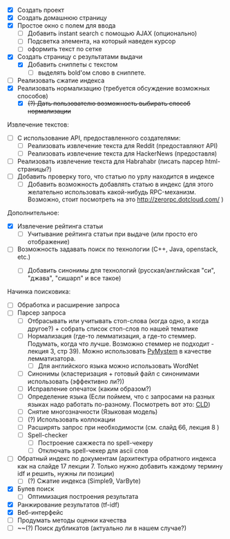 - [x] Создать проект
- [x] Создать домашнюю страницу
 - [x] Простое окно с полем для ввода
    - [ ] Добавить instant search с помощью AJAX (опционально)
    - [ ] Подсветка элемента, на который наведен курсор
    - [ ] оформить текст по сетке
- [x] Создать страницу с результатами выдачи
  - [x] Добавить сниппеты с текстом
    - [ ] выделять bold'ом слово в сниппете.
- [ ] Реализовать сжатие индекса
- [x] Реализовать нормализацию (требуется обсуждение возможных способов)
  - [x] ~~\(?\) Дать пользователю возможность выбирать способ нормализации~~

Извлечение текстов:
- [ ] С использование API, предоставленного создателями:
  - [ ] Реализовать извлечение текста для Reddit (предоставляют API)
  - [ ] Реализовать извлечение текста для HackerNews (предоставля)
- [ ] Реализовать извлечение текста для Habrahabr (писать парсер html-страницы?)
- [ ] Добавить проверку того, что статью по урлу находится в индексе
  - [ ] Добавить возможность добавлять статью в индекс (для этого желательно использовать какой-нибудь RPC-механизм. Возможно, стоит посмотреть на это http://zerorpc.dotcloud.com/ )

Дополнительное:
- [x] Извлечение рейтинга статьи
  - [ ] Учитывание рейтинга статьи при выдаче (или просто его отображение)
- [ ] Возможность задавать поиск по технологии (C++, Java, openstack, etc.)
  - [ ] Добавить синонимы для технологий (русская/английская "си", "джава", "сишарп" и все такое)




Начинка поисковика:
- [ ] Обработка и расширение запроса
 - [ ] Парсер запроса
   - [ ] Отбрасывать или учитывать стоп-слова (когда одно, а когда другое?) + собрать список стоп-слов по нашей тематике
   - [ ] Нормализация (где-то лемматизация, а где-то стеммер. Подумать, когда что лучше. Возможно стеммер не подходит - лекция 3, стр 39). Можно использовать [PyMystem](https://github.com/Digsolab/pymystem3) в качестве лемматизатора.
     - [ ] Для английского языка можно использовать WordNet
   - [ ] Синонимы (кластеризация + готовый файл с синонимами использовать (эффективно ли?))
   - [ ] Исправление опечаток (каким образом?)
   - [ ] Определение языка (Если поймем, что с запросами на разных языках надо работать по-разному. Посмотреть вот это: [CLD](http://code.google.com/p/chromium-compact-language-detector/))
   - [ ] Снятие многозначности (Языковая модель)
   - [ ] \(?\) Использовать коллокации
   - [ ] Расширять запрос при необходимости (см. слайд 66, лекция 8 )
   - [ ] Spell-checker
     - [ ] Построение сажжеста по spell-чекеру
     - [ ] Отключать spell-чекер для ascii слов
- [ ] Обратный индекс по документам (архитектура обратного индекса как на слайде 17 лекции 7. Только нужно добавить каждому термину idf и решить, нужны ли позиции)
  - [ ] \(?\) Сжатие индекса (Simple9, VarByte)
- [x] Булев поиск
  - [ ] Оптимизация построения результата
- [x] Ранжирование результатов (tf-idf)
- [x] Веб-интерфейс
- [ ] Продумать методы оценки качества
- [ ] ~~\(?\) Поиск дубликатов (актуально ли в нашем случае?)
